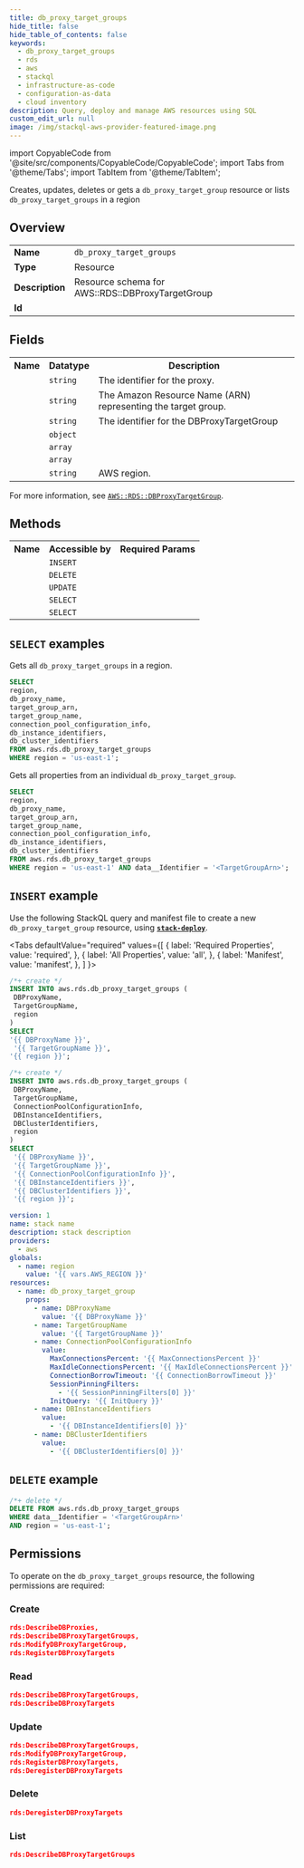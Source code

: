 ```yaml
---
title: db_proxy_target_groups
hide_title: false
hide_table_of_contents: false
keywords:
  - db_proxy_target_groups
  - rds
  - aws
  - stackql
  - infrastructure-as-code
  - configuration-as-data
  - cloud inventory
description: Query, deploy and manage AWS resources using SQL
custom_edit_url: null
image: /img/stackql-aws-provider-featured-image.png
---
```


import CopyableCode from '@site/src/components/CopyableCode/CopyableCode';
import Tabs from '@theme/Tabs';
import TabItem from '@theme/TabItem';

Creates, updates, deletes or gets a <code>db_proxy_target_group</code> resource or lists <code>db_proxy_target_groups</code> in a region

## Overview
<table>
<tbody>
<tr><td><b>Name</b></td><td><code>db_proxy_target_groups</code></td></tr>
<tr><td><b>Type</b></td><td>Resource</td></tr>
<tr><td><b>Description</b></td><td>Resource schema for AWS::RDS::DBProxyTargetGroup</td></tr>
<tr><td><b>Id</b></td><td><CopyableCode code="aws.rds.db_proxy_target_groups" /></td></tr>
</tbody>
</table>

## Fields
<table>
<tbody>
<tr><th>Name</th><th>Datatype</th><th>Description</th></tr><tr><td><CopyableCode code="db_proxy_name" /></td><td><code>string</code></td><td>The identifier for the proxy.</td></tr>
<tr><td><CopyableCode code="target_group_arn" /></td><td><code>string</code></td><td>The Amazon Resource Name (ARN) representing the target group.</td></tr>
<tr><td><CopyableCode code="target_group_name" /></td><td><code>string</code></td><td>The identifier for the DBProxyTargetGroup</td></tr>
<tr><td><CopyableCode code="connection_pool_configuration_info" /></td><td><code>object</code></td><td></td></tr>
<tr><td><CopyableCode code="db_instance_identifiers" /></td><td><code>array</code></td><td></td></tr>
<tr><td><CopyableCode code="db_cluster_identifiers" /></td><td><code>array</code></td><td></td></tr>
<tr><td><CopyableCode code="region" /></td><td><code>string</code></td><td>AWS region.</td></tr>
</tbody>
</table>

For more information, see <a href="https://docs.aws.amazon.com/AWSCloudFormation/latest/UserGuide/aws-resource-rds-dbproxytargetgroup.html"><code>AWS::RDS::DBProxyTargetGroup</code></a>.

## Methods

<table>
<tbody>
  <tr>
    <th>Name</th>
    <th>Accessible by</th>
    <th>Required Params</th>
  </tr>
  <tr>
    <td><CopyableCode code="create_resource" /></td>
    <td><code>INSERT</code></td>
    <td><CopyableCode code="DBProxyName, TargetGroupName, region" /></td>
  </tr>
  <tr>
    <td><CopyableCode code="delete_resource" /></td>
    <td><code>DELETE</code></td>
    <td><CopyableCode code="data__Identifier, region" /></td>
  </tr>
  <tr>
    <td><CopyableCode code="update_resource" /></td>
    <td><code>UPDATE</code></td>
    <td><CopyableCode code="data__Identifier, data__PatchDocument, region" /></td>
  </tr>
  <tr>
    <td><CopyableCode code="list_resources" /></td>
    <td><code>SELECT</code></td>
    <td><CopyableCode code="region" /></td>
  </tr>
  <tr>
    <td><CopyableCode code="get_resource" /></td>
    <td><code>SELECT</code></td>
    <td><CopyableCode code="data__Identifier, region" /></td>
  </tr>
</tbody>
</table>

## `SELECT` examples
Gets all <code>db_proxy_target_groups</code> in a region.
```sql
SELECT
region,
db_proxy_name,
target_group_arn,
target_group_name,
connection_pool_configuration_info,
db_instance_identifiers,
db_cluster_identifiers
FROM aws.rds.db_proxy_target_groups
WHERE region = 'us-east-1';
```
Gets all properties from an individual <code>db_proxy_target_group</code>.
```sql
SELECT
region,
db_proxy_name,
target_group_arn,
target_group_name,
connection_pool_configuration_info,
db_instance_identifiers,
db_cluster_identifiers
FROM aws.rds.db_proxy_target_groups
WHERE region = 'us-east-1' AND data__Identifier = '<TargetGroupArn>';
```

## `INSERT` example

Use the following StackQL query and manifest file to create a new <code>db_proxy_target_group</code> resource, using [__`stack-deploy`__](https://pypi.org/project/stack-deploy/).

<Tabs
    defaultValue="required"
    values={[
      { label: 'Required Properties', value: 'required', },
      { label: 'All Properties', value: 'all', },
      { label: 'Manifest', value: 'manifest', },
    ]
}>
<TabItem value="required">

```sql
/*+ create */
INSERT INTO aws.rds.db_proxy_target_groups (
 DBProxyName,
 TargetGroupName,
 region
)
SELECT 
'{{ DBProxyName }}',
 '{{ TargetGroupName }}',
'{{ region }}';
```
</TabItem>
<TabItem value="all">

```sql
/*+ create */
INSERT INTO aws.rds.db_proxy_target_groups (
 DBProxyName,
 TargetGroupName,
 ConnectionPoolConfigurationInfo,
 DBInstanceIdentifiers,
 DBClusterIdentifiers,
 region
)
SELECT 
 '{{ DBProxyName }}',
 '{{ TargetGroupName }}',
 '{{ ConnectionPoolConfigurationInfo }}',
 '{{ DBInstanceIdentifiers }}',
 '{{ DBClusterIdentifiers }}',
 '{{ region }}';
```
</TabItem>
<TabItem value="manifest">

```yaml
version: 1
name: stack name
description: stack description
providers:
  - aws
globals:
  - name: region
    value: '{{ vars.AWS_REGION }}'
resources:
  - name: db_proxy_target_group
    props:
      - name: DBProxyName
        value: '{{ DBProxyName }}'
      - name: TargetGroupName
        value: '{{ TargetGroupName }}'
      - name: ConnectionPoolConfigurationInfo
        value:
          MaxConnectionsPercent: '{{ MaxConnectionsPercent }}'
          MaxIdleConnectionsPercent: '{{ MaxIdleConnectionsPercent }}'
          ConnectionBorrowTimeout: '{{ ConnectionBorrowTimeout }}'
          SessionPinningFilters:
            - '{{ SessionPinningFilters[0] }}'
          InitQuery: '{{ InitQuery }}'
      - name: DBInstanceIdentifiers
        value:
          - '{{ DBInstanceIdentifiers[0] }}'
      - name: DBClusterIdentifiers
        value:
          - '{{ DBClusterIdentifiers[0] }}'

```
</TabItem>
</Tabs>

## `DELETE` example

```sql
/*+ delete */
DELETE FROM aws.rds.db_proxy_target_groups
WHERE data__Identifier = '<TargetGroupArn>'
AND region = 'us-east-1';
```

## Permissions

To operate on the <code>db_proxy_target_groups</code> resource, the following permissions are required:

### Create
```json
rds:DescribeDBProxies,
rds:DescribeDBProxyTargetGroups,
rds:ModifyDBProxyTargetGroup,
rds:RegisterDBProxyTargets
```

### Read
```json
rds:DescribeDBProxyTargetGroups,
rds:DescribeDBProxyTargets
```

### Update
```json
rds:DescribeDBProxyTargetGroups,
rds:ModifyDBProxyTargetGroup,
rds:RegisterDBProxyTargets,
rds:DeregisterDBProxyTargets
```

### Delete
```json
rds:DeregisterDBProxyTargets
```

### List
```json
rds:DescribeDBProxyTargetGroups
```
